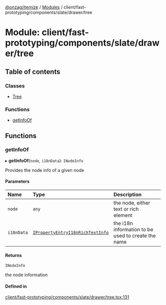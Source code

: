 [@onzag/itemize](../README.md) / [Modules](../modules.md) / client/fast-prototyping/components/slate/drawer/tree

# Module: client/fast-prototyping/components/slate/drawer/tree

## Table of contents

### Classes

- [Tree](../classes/client_fast_prototyping_components_slate_drawer_tree.Tree.md)

### Functions

- [getInfoOf](client_fast_prototyping_components_slate_drawer_tree.md#getinfoof)

## Functions

### getInfoOf

▸ **getInfoOf**(`node`, `i18nData`): `INodeInfo`

Provides the node info of a given node

#### Parameters

| Name | Type | Description |
| :------ | :------ | :------ |
| `node` | `any` | the node, either text or rich element |
| `i18nData` | [`IPropertyEntryI18nRichTextInfo`](../interfaces/client_internal_components_PropertyEntry_PropertyEntryText.IPropertyEntryI18nRichTextInfo.md) | the i18n information to be used to create the name |

#### Returns

`INodeInfo`

the node information

#### Defined in

[client/fast-prototyping/components/slate/drawer/tree.tsx:131](https://github.com/onzag/itemize/blob/f2f29986/client/fast-prototyping/components/slate/drawer/tree.tsx#L131)
